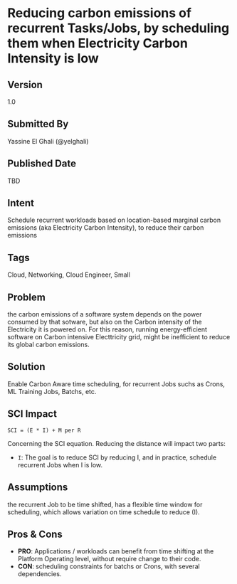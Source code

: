 # Reducing carbon emissions of recurrent Tasks/Jobs, by scheduling them when Electricity Carbon Intensity is low
## Version
1.0

## Submitted By
Yassine El Ghali (@yelghali)

## Published Date
TBD

## Intent
Schedule recurrent workloads based on location-based marginal carbon emissions (aka Electricity Carbon Intensity), to reduce  their carbon emissions

## Tags
Cloud, Networking, Cloud Engineer, Small

## Problem
the carbon emissions of a software system depends on the power consumed by that sotware, but also on the Carbon intensity of the Electricity it is powered on. For this reason, running energy-efficient software on Carbon intensive Electtricity grid, might be inefficient to reduce its global carbon emissions. 

## Solution
Enable Carbon Aware time scheduling, for recurrent Jobs suchs as Crons, ML Training Jobs, Batchs, etc.

## SCI Impact
`SCI = (E * I) + M per R`

Concerning the SCI equation. Reducing the distance will impact two parts:

- `I`: The goal is to reduce SCI by reducing I, and in practice, schedule recurrent Jobs when I is low.


## Assumptions
the recurrent Job to be time shifted, has a flexible time window for scheduling, which allows variation on time schedule to reduce (I). 

## Pros & Cons
- **PRO**: Applications / workloads can benefit from time shifting at the Platform Operating level, without require change to their code.
- **CON**: scheduling constraints for batchs or Crons, with several dependencies. 
